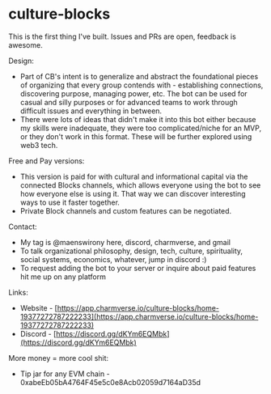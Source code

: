 # culture-blocks

This is the first thing I've built. Issues and PRs are open, feedback is awesome.

Design:

- Part of CB's intent is to generalize and abstract the foundational pieces of organizing that every group contends with - establishing connections, discovering purpose, managing power, etc. The bot can be used for casual and silly purposes or for advanced teams to work through difficult issues and everything in between.
- There were lots of ideas that didn't make it into this bot either because my skills were inadequate, they were too complicated/niche for an MVP, or they don't work in this format. These will be further explored using web3 tech.

Free and Pay versions:

- This version is paid for with cultural and informational capital via the connected Blocks channels, which allows everyone using the bot to see how everyone else is using it. That way we can discover interesting ways to use it faster together.
- Private Block channels and custom features can be negotiated.

Contact:

- My tag is @maenswirony here, discord, charmverse, and gmail
- To talk organizational philosophy, design, tech, culture, spirituality, social systems, economics, whatever, jump in discord :)
- To request adding the bot to your server or inquire about paid features hit me up on any platform

Links:

- Website - [https://app.charmverse.io/culture-blocks/home-19377272787222233](https://app.charmverse.io/culture-blocks/home-19377272787222233)
- Discord - [https://discord.gg/dKYm6EQMbk](https://discord.gg/dKYm6EQMbk)

More money = more cool shit:

- Tip jar for any EVM chain - 0xabeEb05bA4764F45e5c0e8Acb02059d7164aD35d
